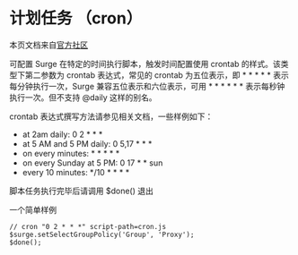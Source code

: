 # 计划任务 （cron）

本页文档来自[官方社区](https://community.nssurge.com/d/33-scripting)

可配置 Surge 在特定的时间执行脚本，触发时间配置使用 crontab 的样式。该类型下第二参数为 crontab 表达式，常见的 crontab 为五位表示，即 * * * * * 表示每分钟执行一次，Surge 兼容五位表示和六位表示，可用 * * * * * * 表示每秒钟执行一次。但不支持 @daily 这样的别名。

crontab 表达式撰写方法请参见相关文档，一些样例如下：

- at 2am daily: 0 2 * * *
- at 5 AM and 5 PM daily: 0 5,17 * * *
- on every minutes: * * * * *
- on every Sunday at 5 PM: 0 17 * * sun
- every 10 minutes: */10 * * * *

脚本任务执行完毕后请调用 $done() 退出

一个简单样例

```
// cron "0 2 * * *" script-path=cron.js
$surge.setSelectGroupPolicy('Group', 'Proxy');
$done();
```
